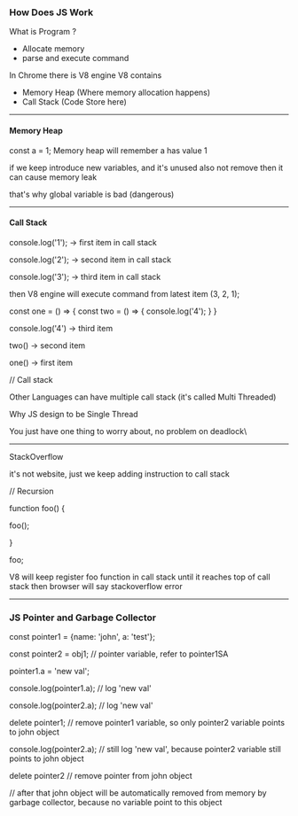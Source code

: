 ### How Does JS Work

What is Program ?
- Allocate memory
- parse and execute command

In Chrome there is V8 engine
V8 contains 
- Memory Heap (Where memory allocation happens) 
- Call Stack (Code Store here)

---

#### Memory Heap

const a = 1;
Memory heap will remember a has value 1

if we keep introduce new variables, and it's unused also not remove then it can cause memory leak

that's why global variable is bad (dangerous)

---

#### Call Stack
console.log('1'); -> first item in call stack

console.log('2'); -> second item in call stack

console.log('3'); -> third item in call stack

then V8 engine will execute command from latest item (3, 2, 1);

const one = () => {
  const two = () => {
    console.log('4');
  }
}

console.log('4') -> third item

two() -> second item

one() -> first item

// Call stack

Other Languages can have multiple call stack (it's called Multi Threaded)

Why JS design to be Single Thread

You just have one thing to worry about, no problem on deadlock\

--- 
StackOverflow

it's not website, just we keep adding instruction to call stack

// Recursion

function foo() {  

  foo();

}

foo;

V8 will keep register foo function in call stack until it reaches top of call stack then browser will say stackoverflow error

---

### JS Pointer and Garbage Collector

const pointer1 = {name: 'john', a: 'test'};

const pointer2 = obj1; // pointer variable, refer to pointer1SA

pointer1.a = 'new val';

console.log(pointer1.a); // log 'new val'

console.log(pointer2.a); // log 'new val'

delete pointer1; // remove pointer1 variable, so only pointer2 variable points to john object

console.log(pointer2.a); // still log 'new val', because pointer2 variable still points to john object

delete pointer2 // remove pointer from john object

// after that john object will be automatically removed from memory by garbage collector, because no variable point to this object
